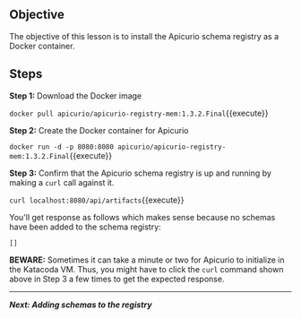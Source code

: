 ## Objective
The objective of this lesson is to install the Apicurio schema registry as a Docker container.

## Steps

**Step 1:** Download the Docker image

`docker pull apicurio/apicurio-registry-mem:1.3.2.Final`{{execute}}

**Step 2:** Create the Docker container for Apicurio

`docker run -d -p 8080:8080 apicurio/apicurio-registry-mem:1.3.2.Final`{{execute}}

**Step 3:** Confirm that the Apicurio schema registry is up and running by making a `curl` call against it.

`curl localhost:8080/api/artifacts`{{execute}}

You'll get response as follows which makes sense because no schemas have been added to the schema registry:

`[]`

**BEWARE:** Sometimes it can take a minute or two for Apicurio to initialize in the Katacoda VM. Thus, you might have to click the `curl` command shown above in Step 3 a few times to get the expected response.

---

***Next: Adding schemas to the registry***
